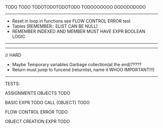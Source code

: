 TODO TODO
TODOTODOTODOTODO
TODOOOOOOO
DODODODODO

---------------------------------------------------------------------------------

<!-- - Check operations between constants in compile time -->
<!-- - Create quad structs, dynamic array -->
<!-- - Implement Scope Spaces, scope stack, offset inside space, etc (MIXADRILL) GOAT  -->
<!-- - OFFSET MUST NOT RESET WHEN NOT IN FUNCTION (LOOK FAQ) (MIXADRILL) GOAT  -->
<!-- - Method to create, read, delete temp variables -> CREATE, READ  -->
<!-- - DUAL assign quads (for lists mostly) -->
<!-- - Fix double assignment (oxi arith) -->
<!-- - Fix plusplus, minusminus, etc etc -->

<!-- - Function start, end, argument -->
<!-- - Add expr boolean logic to elist -->
- Reset in loop in functions see FLOW CONTROL ERROR test
- Tables (REMEMBER:: ELIST CAN BE NULL)
- REMEMBER INDEXED AND MEMBER MUST HAVE EXPR BOOLEAN LOGIC

---------------------------------------------------------------------------------
<!-- // Require Backpatching, breaklist, continuelist, merge method -->

<!-- - if-else -->
<!-- - while -->
<!-- - for -->
<!-- - break-continue  -->
<!-- - Fix WHILE, FOR to use Merikh Apotimhsh -->
<!-- Optimize while, for if -->

<!-- Gia Merikh Apotimhsh: -->
<!-- - Fix relational == and !=  -->
<!-- - Expr relop Expr -->
<!-- - not expr -->
<!-- - const TRUE FALSE -->
<!-- - Fix priority of AND and OR -->
<!-- Gia ola auta: 8eloume na elegxoyme oti ta arguments einai valid:
se periptwsi string kane not equals "" etc etc.-->

-----------------------------------------------------------------------
// HARD

- Maybe Temporary variables Garbage collection(at the end)?????
- Return must jump to funcend (returnlist, name it WHOO IMPORTANT!!!)

------------------------------------------------------------------------

TESTS:
<!-- BACKPATCH DONE -->
<!-- ASSIGNMENTS COMPLEX DONE -->
ASSIGNMENTS OBJECTS TODO
<!-- ASSIGNMENTS SIMPLE DONE -->
BASIC EXPR TODO
CALL (OBJECT) TODO
<!-- CONST MATHS DONE  -->
<!-- FLOW CONTROL DONE -->
FLOW CONTROL ERROR TODO
<!-- FUNCDECL DONE WITH CHANGES ON JUMP DONE -->
<!-- IF ELSE DONE  -->
OBJECT CREATION EXPR TODO
<!-- RELATIONAL DONE -->
<!-- VAR MATHS DONE -->
